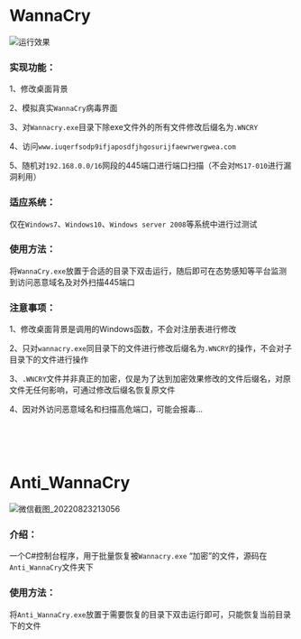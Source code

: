 # WannaCry

![运行效果](https://user-images.githubusercontent.com/46400438/185957528-206dfb47-1397-40bf-ac7b-5686fb693835.gif)

### 实现功能：
1、修改桌面背景

2、模拟真实`WannaCry`病毒界面

3、对`Wannacry.exe`目录下除exe文件外的所有文件修改后缀名为`.WNCRY`

4、访问`www.iuqerfsodp9ifjaposdfjhgosurijfaewrwergwea.com`

5、随机对`192.168.0.0/16`网段的445端口进行端口扫描（不会对`MS17-010`进行漏洞利用）


### 适应系统：
仅在`Windows7`、`Windows10`、`Windows server 2008`等系统中进行过测试


### 使用方法：
将`WannaCry.exe`放置于合适的目录下双击运行，随后即可在态势感知等平台监测到访问恶意域名及对外扫描445端口


### 注意事项：
1、修改桌面背景是调用的Windows函数，不会对注册表进行修改

2、只对`wannacry.exe`同目录下的文件进行修改后缀名为`.WNCRY`的操作，不会对子目录下的文件进行操作

3、`.WNCRY`文件并非真正的加密，仅是为了达到加密效果修改的文件后缀名，对原文件无任何影响，可通过修改后缀名恢复原文件

4、因对外访问恶意域名和扫描高危端口，可能会报毒...

<br>
<br>
<br>

# Anti_WannaCry
![微信截图_20220823213056](https://user-images.githubusercontent.com/46400438/186171652-be3a0f0d-7bc9-41a4-9c48-0ac8a809415e.png)

### 介绍：
一个C#控制台程序，用于批量恢复被`Wannacry.exe` “加密”的文件，源码在`Anti_WannaCry`文件夹下

### 使用方法：
将`Anti_WannaCry.exe`放置于需要恢复的目录下双击运行即可，只能恢复当前目录下的文件
